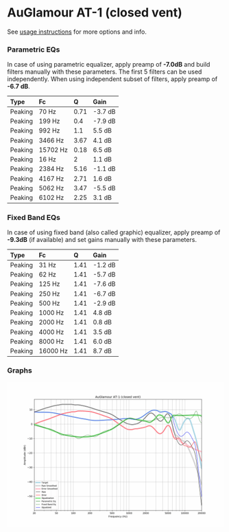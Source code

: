 # AuGlamour AT-1 (closed vent)
See [usage instructions](https://github.com/jaakkopasanen/AutoEq#usage) for more options and info.

### Parametric EQs
In case of using parametric equalizer, apply preamp of **-7.0dB** and build filters manually
with these parameters. The first 5 filters can be used independently.
When using independent subset of filters, apply preamp of **-6.7 dB**.

| Type    | Fc       |    Q | Gain    |
|:--------|:---------|:-----|:--------|
| Peaking | 70 Hz    | 0.71 | -3.7 dB |
| Peaking | 199 Hz   | 0.4  | -7.9 dB |
| Peaking | 992 Hz   | 1.1  | 5.5 dB  |
| Peaking | 3466 Hz  | 3.67 | 4.1 dB  |
| Peaking | 15702 Hz | 0.18 | 6.5 dB  |
| Peaking | 16 Hz    | 2    | 1.1 dB  |
| Peaking | 2384 Hz  | 5.16 | -1.1 dB |
| Peaking | 4167 Hz  | 2.71 | 1.6 dB  |
| Peaking | 5062 Hz  | 3.47 | -5.5 dB |
| Peaking | 6102 Hz  | 2.25 | 3.1 dB  |

### Fixed Band EQs
In case of using fixed band (also called graphic) equalizer, apply preamp of **-9.3dB**
(if available) and set gains manually with these parameters.

| Type    | Fc       |    Q | Gain    |
|:--------|:---------|:-----|:--------|
| Peaking | 31 Hz    | 1.41 | -1.2 dB |
| Peaking | 62 Hz    | 1.41 | -5.7 dB |
| Peaking | 125 Hz   | 1.41 | -7.6 dB |
| Peaking | 250 Hz   | 1.41 | -6.7 dB |
| Peaking | 500 Hz   | 1.41 | -2.9 dB |
| Peaking | 1000 Hz  | 1.41 | 4.8 dB  |
| Peaking | 2000 Hz  | 1.41 | 0.8 dB  |
| Peaking | 4000 Hz  | 1.41 | 3.5 dB  |
| Peaking | 8000 Hz  | 1.41 | 6.0 dB  |
| Peaking | 16000 Hz | 1.41 | 8.7 dB  |

### Graphs
![](./AuGlamour%20AT-1%20(closed%20vent).png)